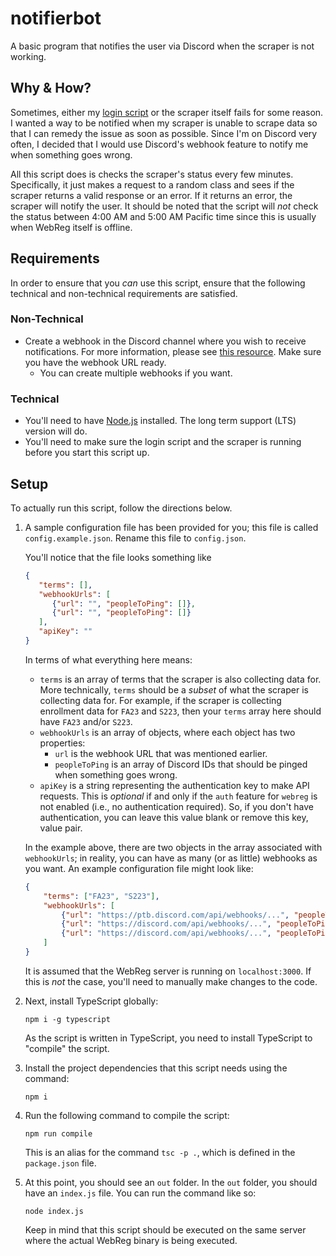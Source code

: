 # notifierbot
A basic program that notifies the user via Discord when the scraper is not working.

## Why & How?
Sometimes, either my [login script](https://github.com/ewang2002/webreg_scraper/tree/master/webregautoin) or the scraper itself fails for some reason. 
I wanted a way to be notified when my scraper is unable to scrape data so that I can remedy the issue as soon as possible. 
Since I'm on Discord very often, I decided that I would use Discord's webhook feature to notify me when something goes wrong.

All this script does is checks the scraper's status every few minutes. Specifically, it just makes a request to a random 
class and sees if the scraper returns a valid response or an error. If it returns an error, the scraper will notify 
the user. It should be noted that the script will _not_ check the status between 4:00 AM and 5:00 AM Pacific time 
since this is usually when WebReg itself is offline.

## Requirements
In order to ensure that you _can_ use this script, ensure that the following technical and non-technical requirements
are satisfied.

### Non-Technical
- Create a webhook in the Discord channel where you wish to receive notifications. For more information, please see
  [this resource](https://support.discord.com/hc/en-us/articles/228383668-Intro-to-Webhooks). Make sure you have the
  webhook URL ready.
  - You can create multiple webhooks if you want.

### Technical
- You'll need to have [Node.js](https://nodejs.org/en/) installed. The long term support (LTS) version will do.
- You'll need to make sure the login script and the scraper is running before you start this script up.

## Setup
To actually run this script, follow the directions below.

1. A sample configuration file has been provided for you; this file is called `config.example.json`. Rename this file
   to `config.json`.

   You'll notice that the file looks something like
   ```json
   {
      "terms": [],
      "webhookUrls": [
         {"url": "", "peopleToPing": []},
         {"url": "", "peopleToPing": []}
      ],
      "apiKey": ""
   }
   ``` 

    In terms of what everything here means:
    - `terms` is an array of terms that the scraper is also collecting data for. More technically, `terms` should be a 
        _subset_ of what the scraper is collecting data for. For example, if the scraper is collecting enrollment data
        for `FA23` and `S223`, then your `terms` array here should have `FA23` and/or `S223`.
    - `webhookUrls` is an array of objects, where each object has two properties:
      - `url` is the webhook URL that was mentioned earlier.
      - `peopleToPing` is an array of Discord IDs that should be pinged when something goes wrong.
    - `apiKey` is a string representing the authentication key to make API requests. This is _optional_ if and only if
       the `auth` feature for `webreg` is not enabled (i.e., no authentication required). So, if you don't have
       authentication, you can leave this value blank or remove this key, value pair.

    In the example above, there are two objects in the array associated with `webhookUrls`; in reality, you can have as
    many (or as little) webhooks as you want. An example configuration file might look like:
    ```json
    {
        "terms": ["FA23", "S223"],
        "webhookUrls": [
            {"url": "https://ptb.discord.com/api/webhooks/...", "peopleToPing": ["348573489572485545"]},
            {"url": "https://discord.com/api/webhooks/...", "peopleToPing": ["587345345345636234", "128361273162731234"]},
            {"url": "https://discord.com/api/webhooks/...", "peopleToPing": ["123123123213123123"]}
        ]
    }
    ```
   
    It is assumed that the WebReg server is running on `localhost:3000`. If this is _not_ the case, you'll need to
    manually make changes to the code.

2. Next, install TypeScript globally:
    ```
    npm i -g typescript 
    ```
   As the script is written in TypeScript, you need to install TypeScript to "compile" the script.

3. Install the project dependencies that this script needs using the command:
    ```
    npm i
    ```

4. Run the following command to compile the script:
    ```
    npm run compile
    ```
   This is an alias for the command `tsc -p .`, which is defined in the `package.json` file.

5. At this point, you should see an `out` folder. In the `out` folder, you should have an `index.js` file. You can
   run the command like so:
    ```
    node index.js
    ```
   
    Keep in mind that this script should be executed on the same server where the actual WebReg binary is being executed.